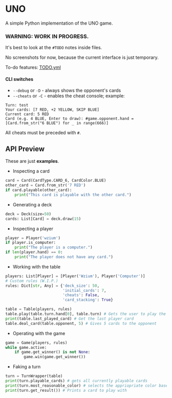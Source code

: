 # UNO
A simple Python implementation of the UNO game.

### WARNING: WORK IN PROGRESS.
It's best to look at the `#TODO` notes inside files.

No screenshots for now, because the current interface is just temporary.

To-do features:
[TODO.yml](TODO.md)

#### CLI switches
- `--debug` or `-D` - always shows the opponent's cards
- `--cheats` or `-C` - enables the cheat console; example:
```
Turn: test
Your cards: [7 RED, +2 YELLOW, SKIP BLUE]
Current card: 5 RED
Card (e.g. 4 BLUE, Enter to draw): #game.opponent.hand = [Card.from_str("6 BLUE") for _ in range(666)]
```
All cheats must be preceded with `#`.

## API Preview
These are just **examples**.
- Inspecting a card
```python
card = Card(CardType.CARD_6, CardColor.BLUE)
other_card = Card.from_str('7 RED')
if card.playable(other_card):
    print("This card is playable with the other card.")
```

- Generating a deck
```python
deck = Deck(size=50)
cards: List[Card] = deck.draw(15)
```

- Inspecting a player
```python
player = Player('wzium')
if player.is_computer:
    print("The player is a computer.")
if len(player.hand) == 0:
    print("The player does not have any card.")
```

- Working with the table
```python
players: List[Player] = [Player('Wzium'), Player('Computer')]
# Custom rules (W.I.P.)
rules: Dict[str, Any] = {'deck_size': 50,
                         'initial_cards': 7,
                         'cheats': False,
                         'card_stacking': True}

table = Table(players, rules)
table.play(table.turn.hand[0], table.turn) # Gets the user to play the first card 
print(table.last_played_card) # Get the last player card
table.deal_card(table.opponent, 5) # Gives 5 cards to the opponent
```

- Operating with the game
```python
game = Game(players, rules)
while game.active:
    if game.get_winner() is not None:
        game.win(game.get_winner())
```

- Faking a turn
```python
turn = TurnWrapper(table)
print(turn.playable_cards) # gets all currently playable cards
print(turn.most_reasonable_color) # selects the appriopriate color based on how many times it appears
print(turn.get_result()) # Prints a card to play with
```